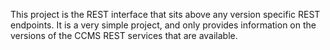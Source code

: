 This project is the REST interface that sits above any version specific REST endpoints. It is a very simple project, and only provides information on the versions of the CCMS REST services that are available.
